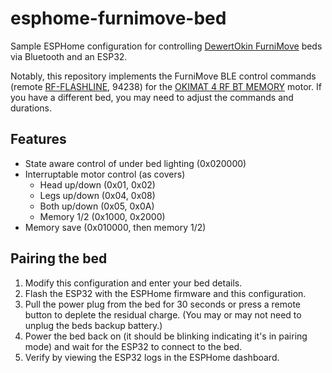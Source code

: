 # esphome-furnimove-bed

Sample ESPHome configuration for controlling [DewertOkin FurniMove](https://www.dewertokin.com/news/news/furnimove-bedding-app-with-a-new-name/) beds via Bluetooth and an ESP32.

Notably, this repository implements the FurniMove BLE control commands (remote [RF-FLASHLINE](https://www.dewertokin.com/products/bedding/handsets/rf-flashline/), 94238) for the [OKIMAT 4 RF BT MEMORY](https://www.dewertokin.com/products/bedding/double-drives-2/okimat-4-rf-systems/okimat-4-rf-bt-memory/) motor. If you have a different bed, you may need to adjust the commands and durations.

## Features

- State aware control of under bed lighting (0x020000)
- Interruptable motor control (as covers)
  - Head up/down (0x01, 0x02)
  - Legs up/down (0x04, 0x08)
  - Both up/down (0x05, 0x0A)
  - Memory 1/2 (0x1000, 0x2000)
- Memory save (0x010000, then memory 1/2)

## Pairing the bed

1. Modify this configuration and enter your bed details.
2. Flash the ESP32 with the ESPHome firmware and this configuration.
3. Pull the power plug from the bed for 30 seconds or press a remote button to deplete the residual charge. (You may or may not need to unplug the beds backup battery.)
4. Power the bed back on (it should be blinking indicating it's in pairing mode) and wait for the ESP32 to connect to the bed.
5. Verify by viewing the ESP32 logs in the ESPHome dashboard.